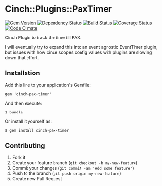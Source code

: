 # Cinch::Plugins::PaxTimer

[![Gem Version](https://badge.fury.io/rb/cinch-pax-timer.png)](http://badge.fury.io/rb/cinch-pax-timer)
[![Dependency Status](https://gemnasium.com/bhaberer/cinch-pax-timer.png)](https://gemnasium.com/bhaberer/cinch-pax-timer)
[![Build Status](https://travis-ci.org/bhaberer/cinch-pax-timer.png?branch=master)](https://travis-ci.org/bhaberer/cinch-pax-timer)
[![Coverage Status](https://coveralls.io/repos/bhaberer/cinch-pax-timer/badge.png?branch=master)](https://coveralls.io/r/bhaberer/cinch-pax-timer?branch=master)
[![Code Climate](https://codeclimate.com/github/bhaberer/cinch-pax-timer.png)](https://codeclimate.com/github/bhaberer/cinch-pax-timer)

Cinch Plugin to track the time till PAX.

I will eventually try to expand this into an event agnostic EventTimer
plugin, but issues with how cince scopes config values with plugins are
slowing down that effort.

## Installation

Add this line to your application's Gemfile:

    gem 'cinch-pax-timer'

And then execute:

    $ bundle

Or install it yourself as:

    $ gem install cinch-pax-timer

## Contributing

1. Fork it
2. Create your feature branch (`git checkout -b my-new-feature`)
3. Commit your changes (`git commit -am 'Add some feature'`)
4. Push to the branch (`git push origin my-new-feature`)
5. Create new Pull Request

